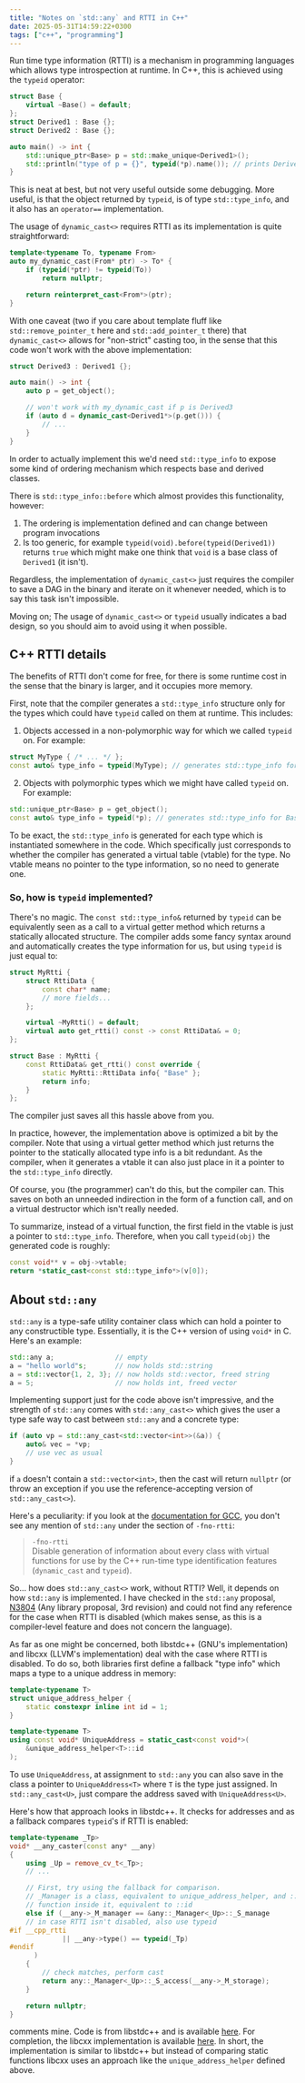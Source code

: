```yaml
---
title: "Notes on `std::any` and RTTI in C++"
date: 2025-05-31T14:59:22+0300
tags: ["c++", "programming"]
---
```


Run time type information (RTTI) is a mechanism in programming languages which allows type
introspection at runtime. In C++, this is achieved using the `typeid` operator:

```c++
struct Base {
    virtual ~Base() = default;
};
struct Derived1 : Base {};
struct Derived2 : Base {};

auto main() -> int {
    std::unique_ptr<Base> p = std::make_unique<Derived1>();
    std::println("type of p = {}", typeid(*p).name()); // prints Derived1
}
```

This is neat at best, but not very useful outside some debugging. More useful, is that the object
returned by `typeid`, is of type `std::type_info`, and it also has an `operator==` implementation.

The usage of `dynamic_cast<>` requires RTTI as its implementation is quite straightforward:

```c++
template<typename To, typename From>
auto my_dynamic_cast(From* ptr) -> To* {
    if (typeid(*ptr) != typeid(To)) 
        return nullptr;

    return reinterpret_cast<From*>(ptr);
}
```

With one caveat (two if you care about template fluff like `std::remove_pointer_t` here and
`std::add_pointer_t` there) that `dynamic_cast<>` allows for "non-strict" casting too,
in the sense that this code won't work with the above implementation:

```c++
struct Derived3 : Derived1 {};

auto main() -> int {
    auto p = get_object();

    // won't work with my_dynamic_cast if p is Derived3 
    if (auto d = dynamic_cast<Derived1*>(p.get())) {
        // ...
    }
}
```

In order to actually implement this we'd need `std::type_info` to expose some kind of ordering
mechanism which respects base and derived classes.

There is `std::type_info::before` which almost provides this functionality, however:

1. The ordering is implementation defined and can change between program invocations
2. Is too generic, for example `typeid(void).before(typeid(Derived1))` returns `true` which might
make one think that `void` is a base class of `Derived1` (it isn't).

Regardless, the implementation of `dynamic_cast<>` just requires the compiler to save a DAG in the
binary and iterate on it whenever needed, which is to say this task isn't impossible.

Moving on; The usage of `dynamic_cast<>` or `typeid` usually indicates a bad design, so you should
aim to avoid using it when possible.

## C++ RTTI details

The benefits of RTTI don't come for free, for there is some runtime cost in the sense that the
binary is larger, and it occupies more memory.

First, note that the compiler generates a `std::type_info` structure only for the types which could
have `typeid` called on them at runtime. This includes:

1. Objects accessed in a non-polymorphic way for which we called `typeid` on. For example:

```c++
struct MyType { /* ... */ };
const auto& type_info = typeid(MyType); // generates std::type_info for MyType only
```

2. Objects with polymorphic types which we might have called `typeid` on. For example:

```c++
std::unique_ptr<Base> p = get_object();
const auto& type_info = typeid(*p); // generates std::type_info for Base, Derived1, Derived2, etc.
```

To be exact, the `std::type_info` is generated for each type which is instantiated somewhere in the
 code. Which specifically just corresponds to whether the compiler has generated a virtual table
(vtable) for the type. No vtable means no pointer to the type information, so no need to generate
one.

### So, how is `typeid` implemented?

There's no magic. The `const std::type_info&` returned by `typeid` can be equivalently seen as a
call to a virtual getter method which returns a statically allocated structure. The compiler adds
some fancy syntax around and automatically creates the type information for us, but using `typeid`
is just equal to:

```c++
struct MyRtti {
    struct RttiData {
        const char* name;
        // more fields...
    };

    virtual ~MyRtti() = default;
    virtual auto get_rtti() const -> const RttiData& = 0;
};

struct Base : MyRtti {
    const RttiData& get_rtti() const override {
        static MyRtti::RttiData info{ "Base" };
        return info;
    }
};
```

The compiler just saves all this hassle above from you.

In practice, however, the implementation above is optimized a bit by the compiler. Note that using a
virtual getter method which just returns the pointer to the statically allocated type info is a
bit redundant. As the compiler, when it generates a vtable it can also just place in it a pointer to
the `std::type_info` directly.

Of course, you (the programmer) can't do this, but the compiler can. This saves on both an unneeded
indirection in the form of a function call, and on a virtual destructor which isn't really needed.

To summarize, instead of a virtual function, the first field in the vtable is just a pointer to
`std::type_info`. Therefore, when you call `typeid(obj)` the generated code is roughly:

```c++
const void** v = obj->vtable;
return *static_cast<const std::type_info*>(v[0]);
```

## About `std::any`

`std::any` is a type-safe utility container class which can hold a pointer to any constructible
type. Essentially, it is the C++ version of using `void*` in C. Here's an example:

```c++
std::any a;               // empty
a = "hello world"s;       // now holds std::string
a = std::vector{1, 2, 3}; // now holds std::vector, freed string
a = 5;                    // now holds int, freed vector
```

Implementing support just for the code above isn't impressive, and the strength of `std::any` comes
with `std::any_cast<>` which gives the user a type safe way to cast between `std::any` and a
concrete type:

```c++
if (auto vp = std::any_cast<std::vector<int>>(&a)) {
    auto& vec = *vp;
    // use vec as usual
}
```

if `a` doesn't contain a `std::vector<int>`, then the cast will return `nullptr` (or throw an
exception if you use the reference-accepting version of `std::any_cast<>`).

Here's a peculiarity: if you look at the [documentation for GCC](https://gcc.gnu.org/onlinedocs/gcc-15.1.0/gcc/C_002b_002b-Dialect-Options.html#index-fno-rtti),
you don't see any mention of
`std::any` under the section of `-fno-rtti`:

> `-fno-rtti` <br>
> Disable generation of information about every class with virtual functions
> for use by the C++ run-time type identification features (`dynamic_cast` and
> `typeid`).

So... how does `std::any_cast<>` work, without RTTI? Well, it depends on how `std::any` is
implemented. I have checked in the `std::any` proposal, [N3804](https://www.open-std.org/jtc1/sc22/wg21/docs/papers/2013/n3804.html)
(Any library proposal, 3rd revision) and could not find any reference for the case when RTTI is
disabled (which makes sense, as this is a compiler-level feature and does not concern the language).

As far as one might be concerned, both libstdc++ (GNU's implementation) and libcxx (LLVM's
implementation) deal with the case where RTTI is disabled. To do so, both libraries first define a
fallback "type info" which maps a type to a unique address in memory:

```c++
template<typename T>
struct unique_address_helper {
    static constexpr inline int id = 1;
}

template<typename T>
using const void* UniqueAddress = static_cast<const void*>(
    &unique_address_helper<T>::id
);
```

To use `UniqueAddress`, at assignment to `std::any` you can also save in the class a pointer to
`UniqueAddress<T>` where `T` is the type just assigned. In `std::any_cast<U>`, just compare the
address saved with `UniqueAddress<U>`.

Here's how that approach looks in libstdc++. It checks for addresses and as a fallback compares
`typeid`'s if RTTI is enabled:

```c++
template<typename _Tp>
void* __any_caster(const any* __any)
{
    using _Up = remove_cv_t<_Tp>;
    // ...

    // First, try using the fallback for comparison.
    // _Manager is a class, equivalent to unique_address_helper, and ::_S_manage is a static 
    // function inside it, equivalent to ::id
    else if (__any->_M_manager == &any::_Manager<_Up>::_S_manage
    // in case RTTI isn't disabled, also use typeid
#if __cpp_rtti
             || __any->type() == typeid(_Tp)
#endif
      )
    {
        // check matches, perform cast
        return any::_Manager<_Up>::_S_access(__any->_M_storage);
    }

    return nullptr;
}
```

comments mine. Code is from libstdc++ and is available [here](https://github.com/gcc-mirror/gcc/blob/3d287bff14885598c75c1cb16b08e0ba4ba05bce/libstdc%2B%2B-v3/include/std/any#L523). For completion, the libcxx implementation
is available [here](https://github.com/llvm/llvm-project/blob/main/libcxx/include/any#L575). In
short, the implementation is similar to libstdc++ but instead of comparing static functions libcxx
uses an approach like the `unique_address_helper` defined above.
